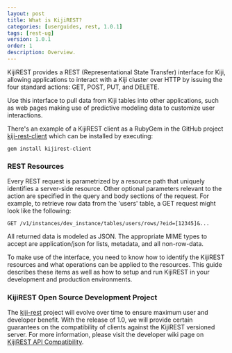 ```yaml
---
layout: post
title: What is KijiREST?
categories: [userguides, rest, 1.0.1]
tags: [rest-ug]
version: 1.0.1
order: 1
description: Overview.
---
```


KijiREST provides a REST (Representational State Transfer) interface for Kiji, allowing
applications to interact with a Kiji cluster over HTTP by issuing the four standard actions:
GET, POST, PUT, and DELETE.

Use this interface to pull data from Kiji tables into other applications, such as web pages
making use of predictive modeling data to customize user interactions.

There's an example of a KijiREST client as a RubyGem in the GitHub project
[kiji-rest-client](https://github.com/kijiproject/kiji-rest-client) which can be installed
by executing:

    gem install kijirest-client

### REST Resources
Every REST request is parametrized by a resource path that uniquely identifies a server-side
resource. Other optional parameters relevant to the action are specified in the query and
body sections of the request. For example, to retrieve row data from the 'users' table, a
GET request might look like the following:

    GET /v1/instances/dev_instance/tables/users/rows/?eid=[12345]&...

All returned data is modeled as JSON. The appropriate MIME types to accept are
application/json for lists, metadata, and all non-row-data.

To make use of the interface, you need to know how to identify the KijiREST resources
and what operations can be applied to the resources. This guide describes these
items as well as how to setup and run KijiREST in your development and production environments.

### KijiREST Open Source Development Project

The [kiji-rest](https://github.com/kijiproject/kiji-rest) project will evolve over time to
ensure maximum user and developer benefit. With the release of 1.0, we will provide certain guarantees
on the compatibility of clients against
the KijiREST versioned server. For more information, please visit the developer wiki page on
[KijiREST API Compatibility](https://github.com/kijiproject/wiki/wiki/KijiREST-API-Compatibility).

